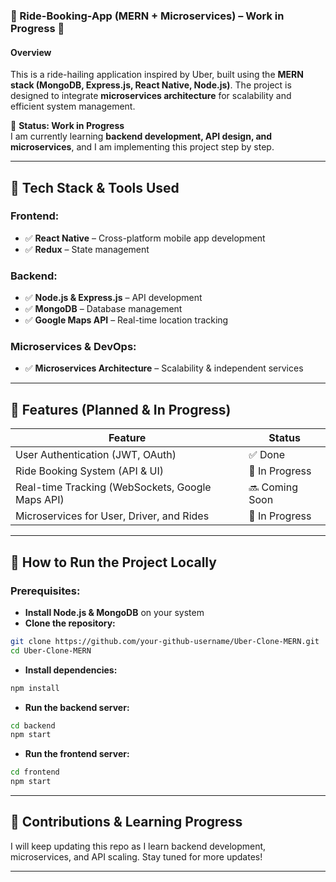 ### 📌 Ride-Booking-App (MERN + Microservices) – Work in Progress 🚀

#### **Overview**  
This is a ride-hailing application inspired by Uber, built using the **MERN stack (MongoDB, Express.js, React Native, Node.js)**. The project is designed to integrate **microservices architecture** for scalability and efficient system management.  

📢 **Status: Work in Progress**  
I am currently learning **backend development, API design, and microservices**, and I am implementing this project step by step.  

---

## **🫠 Tech Stack & Tools Used**  
### **Frontend:**  
- ✅ **React Native** – Cross-platform mobile app development  
- ✅ **Redux** – State management  

### **Backend:**  
- ✅ **Node.js & Express.js** – API development  
- ✅ **MongoDB** – Database management  
- ✅ **Google Maps API** – Real-time location tracking  

### **Microservices & DevOps:**  
- ✅ **Microservices Architecture** – Scalability & independent services  

---

## **📀 Features (Planned & In Progress)**  
| Feature                     | Status  |  
|-----------------------------|---------|  
| User Authentication (JWT, OAuth)  | ✅ Done |  
| Ride Booking System (API & UI) | 🚧 In Progress |  
| Real-time Tracking (WebSockets, Google Maps API) | 🔜 Coming Soon |  
| Microservices for User, Driver, and Rides | 🚧 In Progress |  

---

## **🚀 How to Run the Project Locally**  
### **Prerequisites:**  
- **Install Node.js & MongoDB** on your system  
- **Clone the repository:**  
```sh
git clone https://github.com/your-github-username/Uber-Clone-MERN.git
cd Uber-Clone-MERN
```
- **Install dependencies:**  
```sh
npm install
```
- **Run the backend server:**  
```sh
cd backend
npm start
```
- **Run the frontend server:**  
```sh
cd frontend
npm start
```

---

## **📝 Contributions & Learning Progress**  
I will keep updating this repo as I learn backend development, microservices, and API scaling. Stay tuned for more updates!  

---

